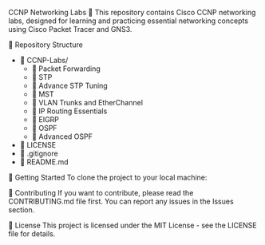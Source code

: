 CCNP Networking Labs 🚀
This repository contains Cisco CCNP networking labs, designed for learning and practicing essential networking concepts using Cisco Packet Tracer and GNS3.



📂 Repository Structure
- 📂 CCNP-Labs/
   - 📂 Packet Forwarding
   - 📂 STP
   - 📂 Advance STP Tuning
   - 📂 MST
   - 📂 VLAN Trunks and EtherChannel
   - 📂 IP Routing Essentials
   - 📂 EIGRP
   - 📂 OSPF
   - 📂 Advanced OSPF
- 📜 LICENSE
- 📄 .gitignore
- 📄 README.md



🚀 Getting Started
To clone the project to your local machine:


📌 Contributing
If you want to contribute, please read the CONTRIBUTING.md file first. You can report any issues in the Issues section.

📜 License
This project is licensed under the MIT License - see the LICENSE file for details.
